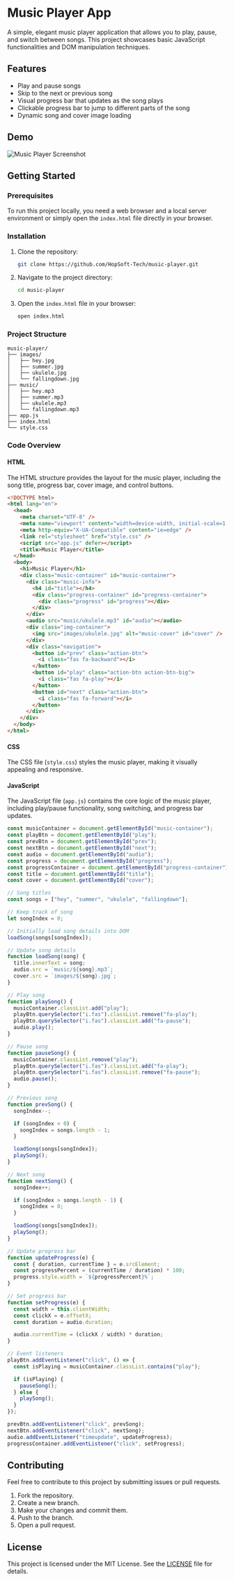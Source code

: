# Music Player App

A simple, elegant music player application that allows you to play, pause, and switch between songs. This project showcases basic JavaScript functionalities and DOM manipulation techniques.

## Features

- Play and pause songs
- Skip to the next or previous song
- Visual progress bar that updates as the song plays
- Clickable progress bar to jump to different parts of the song
- Dynamic song and cover image loading

## Demo

![Music Player Screenshot](images/ukulele.jpg)

## Getting Started

### Prerequisites

To run this project locally, you need a web browser and a local server environment or simply open the `index.html` file directly in your browser.

### Installation

1. Clone the repository:

   ```sh
   git clone https://github.com/HopSoft-Tech/music-player.git
   ```

2. Navigate to the project directory:

   ```sh
   cd music-player
   ```

3. Open the `index.html` file in your browser:

   ```sh
   open index.html
   ```

### Project Structure

```
music-player/
├── images/
│   ├── hey.jpg
│   ├── summer.jpg
│   ├── ukulele.jpg
│   └── fallingdown.jpg
├── music/
│   ├── hey.mp3
│   ├── summer.mp3
│   ├── ukulele.mp3
│   └── fallingdown.mp3
├── app.js
├── index.html
└── style.css
```

### Code Overview

#### HTML

The HTML structure provides the layout for the music player, including the song title, progress bar, cover image, and control buttons.

```html
<!DOCTYPE html>
<html lang="en">
  <head>
    <meta charset="UTF-8" />
    <meta name="viewport" content="width=device-width, initial-scale=1.0" />
    <meta http-equiv="X-UA-Compatible" content="ie=edge" />
    <link rel="stylesheet" href="style.css" />
    <script src="app.js" defer></script>
    <title>Music Player</title>
  </head>
  <body>
    <h1>Music Player</h1>
    <div class="music-container" id="music-container">
      <div class="music-info">
        <h4 id="title"></h4>
        <div class="progress-container" id="progress-container">
          <div class="progress" id="progress"></div>
        </div>
      </div>
      <audio src="music/ukulele.mp3" id="audio"></audio>
      <div class="img-container">
        <img src="images/ukulele.jpg" alt="music-cover" id="cover" />
      </div>
      <div class="navigation">
        <button id="prev" class="action-btn">
          <i class="fas fa-backward"></i>
        </button>
        <button id="play" class="action-btn action-btn-big">
          <i class="fas fa-play"></i>
        </button>
        <button id="next" class="action-btn">
          <i class="fas fa-forward"></i>
        </button>
      </div>
    </div>
  </body>
</html>
```

#### CSS

The CSS file (`style.css`) styles the music player, making it visually appealing and responsive.

#### JavaScript

The JavaScript file (`app.js`) contains the core logic of the music player, including play/pause functionality, song switching, and progress bar updates.

```javascript
const musicContainer = document.getElementById("music-container");
const playBtn = document.getElementById("play");
const prevBtn = document.getElementById("prev");
const nextBtn = document.getElementById("next");
const audio = document.getElementById("audio");
const progress = document.getElementById("progress");
const progressContainer = document.getElementById("progress-container");
const title = document.getElementById("title");
const cover = document.getElementById("cover");

// Song titles
const songs = ["hey", "summer", "ukulele", "fallingdown"];

// Keep track of song
let songIndex = 0;

// Initially load song details into DOM
loadSong(songs[songIndex]);

// Update song details
function loadSong(song) {
  title.innerText = song;
  audio.src = `music/${song}.mp3`;
  cover.src = `images/${song}.jpg`;
}

// Play song
function playSong() {
  musicContainer.classList.add("play");
  playBtn.querySelector("i.fas").classList.remove("fa-play");
  playBtn.querySelector("i.fas").classList.add("fa-pause");
  audio.play();
}

// Pause song
function pauseSong() {
  musicContainer.classList.remove("play");
  playBtn.querySelector("i.fas").classList.add("fa-play");
  playBtn.querySelector("i.fas").classList.remove("fa-pause");
  audio.pause();
}

// Previous song
function prevSong() {
  songIndex--;

  if (songIndex < 0) {
    songIndex = songs.length - 1;
  }

  loadSong(songs[songIndex]);
  playSong();
}

// Next song
function nextSong() {
  songIndex++;

  if (songIndex > songs.length - 1) {
    songIndex = 0;
  }

  loadSong(songs[songIndex]);
  playSong();
}

// Update progress bar
function updateProgress(e) {
  const { duration, currentTime } = e.srcElement;
  const progressPercent = (currentTime / duration) * 100;
  progress.style.width = `${progressPercent}%`;
}

// Set progress bar
function setProgress(e) {
  const width = this.clientWidth;
  const clickX = e.offsetX;
  const duration = audio.duration;

  audio.currentTime = (clickX / width) * duration;
}

// Event listeners
playBtn.addEventListener("click", () => {
  const isPlaying = musicContainer.classList.contains("play");

  if (isPlaying) {
    pauseSong();
  } else {
    playSong();
  }
});

prevBtn.addEventListener("click", prevSong);
nextBtn.addEventListener("click", nextSong);
audio.addEventListener("timeupdate", updateProgress);
progressContainer.addEventListener("click", setProgress);
```

## Contributing

Feel free to contribute to this project by submitting issues or pull requests.

1. Fork the repository.
2. Create a new branch.
3. Make your changes and commit them.
4. Push to the branch.
5. Open a pull request.

## License

This project is licensed under the MIT License. See the [LICENSE](LICENSE) file for details.
